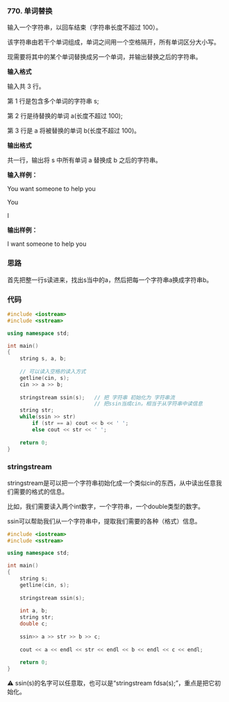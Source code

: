 ### 770. 单词替换
输入一个字符串，以回车结束（字符串长度不超过 100）。

该字符串由若干个单词组成，单词之间用一个空格隔开，所有单词区分大小写。

现需要将其中的某个单词替换成另一个单词，并输出替换之后的字符串。

**输入格式**

输入共 3 行。

第 1 行是包含多个单词的字符串 s;

第 2 行是待替换的单词 a(长度不超过 100);

第 3 行是 a 将被替换的单词 b(长度不超过 100)。

**输出格式**

共一行，输出将 s 中所有单词 a 替换成 b 之后的字符串。

**输入样例：** 

You want someone to help you

You

I

**输出样例：** 

I want someone to help you

### 思路

首先把整一行s读进来，找出s当中的a，然后把每一个字符串a换成字符串b。

### 代码
```c++
#include <iostream>
#include <sstream>

using namespace std;

int main()
{
    string s, a, b;
    
    // 可以读入空格的读入方式
    getline(cin, s);
    cin >> a >> b;
    
    stringstream ssin(s);   // 把 字符串 初始化为 字符串流 
                            // 把ssin当成cin。相当于从字符串中读信息
    string str;
    while(ssin >> str)
        if (str == a) cout << b << ' ';
        else cout << str << ' ';
    
    return 0;
}
```

### stringstream
stringstream是可以把一个字符串初始化成一个类似cin的东西，从中读出任意我们需要的格式的信息。

比如，我们需要读入两个int数字，一个字符串，一个double类型的数字。

ssin可以帮助我们从一个字符串中，提取我们需要的各种（格式）信息。
```c++
#include <iostream>
#include <sstream>

using namespace std;

int main()
{
	string s;
	getline(cin, s);
	
	stringstream ssin(s);
	
	int a, b;
	string str;
	double c;
	
	ssin>> a >> str >> b >> c;
	
	cout << a << endl << str << endl << b << endl << c << endl; 
	
	return 0;	
} 
```

⚠ ssin(s)的名字可以任意取，也可以是“stringstream fdsa(s);”，重点是把它初始化。
